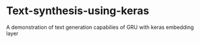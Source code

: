 # Text-synthesis-using-keras
 A demonstration of text generation capabilies of GRU with keras embedding layer
